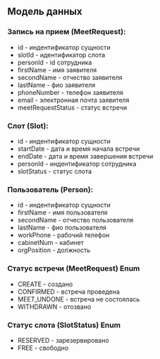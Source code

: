 ## Модель данных

### Запись на прием (MeetRequest):
- id - индентификатор сущности
- slotId - идентификатор слота
- personId - id сотрудника
- firstName - имя заявителя
- secondName - отчество заявителя
- lastName - фио заявителя
- phoneNumber - телефон заявителя
- email - электронная почта заявителя
- meetRequestStatus - статус встречи

### Слот (Slot):
- id - индентификатор сущности
- startDate - дата и время начала встречи
- endDate - дата и время завершения встречи
- personId - индентификатор сотрудника
- slotStatus - статус слота

### Пользователь (Person):
- id - индентификатор сущности
- firstName - имя пользователя
- secondName - отчество пользователя
- lastName - фио пользователя
- workPhone - рабочий телефон
- cabinetNum - кабинет
- orgPosition - должность

### Статус встречи (MeetRequest) Enum
- CREATE - создано
- CONFIRMED - встреча проведена
- MEET_UNDONE - встреча не состоялась
- WITHDRAWN - отозвано

### Статус слота (SlotStatus) Enum
- RESERVED - зарезервировано
- FREE - свободно